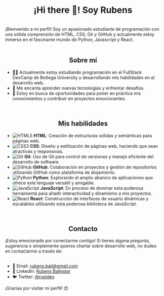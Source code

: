 <h1 align="center">¡Hi there 👋! Soy Rubens</h1> 
<br>
¡Bienvenido a mi perfil! Soy un apasionado estudiante de programación con una sólida comprensión de HTML, CSS, Git y GitHub y actualmente estoy inmerso en el fascinante mundo de Python, Javascript y React. 
<br>
<br>
<h2 align="center">Sobre mí</h2>

- 👨‍💻 Actualmente estoy estudiando programación en el FullStack DevCamp de Bottega University y desarrollando mis habilidades en el desarrollo web.
- 🌱 Me encanta aprender nuevas tecnologías y enfrentar desafíos.
- 💼 Estoy en busca de oportunidades para poner en práctica mis conocimientos y contribuir en proyectos emocionantes.

<br>
<h2 align="center">Mis habilidades</h2>

- ![HTML5](https://upload.wikimedia.org/wikipedia/commons/thumb/3/38/HTML5_Badge.svg/20px-HTML5_Badge.svg.png) **HTML**: Creación de estructuras sólidas y semánticas para páginas web.
- ![CSS3](https://upload.wikimedia.org/wikipedia/commons/thumb/d/d5/CSS3_logo_and_wordmark.svg/20px-CSS3_logo_and_wordmark.svg.png) **CSS**: Diseño y estilización de páginas web, haciendo que sean atractivas y responsivas.
- ![Git](https://upload.wikimedia.org/wikipedia/commons/thumb/e/e0/Git-logo.svg/20px-Git-logo.svg.png) **Git**: Uso de Git para control de versiones y manejo eficiente del desarrollo de software.
- ![GitHub](https://upload.wikimedia.org/wikipedia/commons/thumb/9/91/Octicons-mark-github.svg/20px-Octicons-mark-github.svg.png) **GitHub**: Colaboración en proyectos y gestión de repositorios utilizando GitHub como plataforma de alojamiento.
- ![Python](https://upload.wikimedia.org/wikipedia/commons/thumb/c/c3/Python-logo-notext.svg/20px-Python-logo-notext.svg.png) **Python**: Explorando el amplio abanico de aplicaciones que ofrece este lenguaje versátil y amigable.
- ![JavaScript](https://upload.wikimedia.org/wikipedia/commons/thumb/9/99/Unofficial_JavaScript_logo_2.svg/20px-Unofficial_JavaScript_logo_2.svg.png) **JavaScript**: En proceso de dominar esta poderosa herramienta para añadir interactividad y dinamismo a mis proyectos.
- ![React](https://upload.wikimedia.org/wikipedia/commons/thumb/a/a7/React-icon.svg/20px-React-icon.svg.png) **React**: Construcción de interfaces de usuario dinámicas y escalables utilizando esta poderosa biblioteca de JavaScript.



<br>
<h2 align="center">Contacto</h2>
¡Estoy emocionado por conectarme contigo! Si tienes alguna pregunta, sugerencia o simplemente quieres charlar sobre desarrollo web, no dudes en contactarme a través de:
<br>
<br>

- 📧 Email: rubens.bali@gmail.com
- 🔗 LinkedIn: [Rubens Ballester](https://www.linkedin.com/in/rubens-ballester-lillo-336902bb/)
- 🐦 Twitter: [@rupidev](https://twitter.com/rupidev)

¡Gracias por visitar mi perfil! 😊
